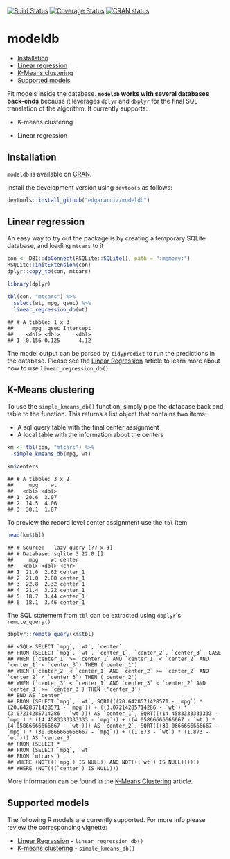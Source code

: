 [![Build Status](https://travis-ci.org/edgararuiz/modeldb.svg?branch=master)](https://travis-ci.org/edgararuiz/modeldb) [![Coverage Status](https://img.shields.io/codecov/c/github/edgararuiz/modeldb/master.svg)](https://codecov.io/github/edgararuiz/modeldb?branch=master)
[![CRAN status](https://www.r-pkg.org/badges/version/modeldb)](https://cran.r-project.org/package=modeldb)


modeldb
================

-   [Installation](#installation)
-   [Linear regression](#linear-regression)
-   [K-Means clustering](#k-means-clustering)
-   [Supported models](#supported-models)

Fit models inside the database. **`modeldb` works with several databases back-ends** because it leverages `dplyr` and `dbplyr` for the final SQL translation of the algorithm. It currently supports:

-   K-means clustering

-   Linear regression

Installation
------------

`modeldb` is available on [CRAN](https://cran.r-project.org/package=modeldb).

Install the development version using `devtools` as follows:

``` r
devtools::install_github("edgararuiz/modeldb")
```

Linear regression
-----------------

An easy way to try out the package is by creating a temporary SQLite database, and loading `mtcars` to it

``` r
con <- DBI::dbConnect(RSQLite::SQLite(), path = ":memory:")
RSQLite::initExtension(con)
dplyr::copy_to(con, mtcars)
```

``` r
library(dplyr)

tbl(con, "mtcars") %>%
  select(wt, mpg, qsec) %>%
  linear_regression_db(wt)
```

    ## # A tibble: 1 x 3
    ##      mpg  qsec Intercept
    ##    <dbl> <dbl>     <dbl>
    ## 1 -0.156 0.125      4.12

The model output can be parsed by `tidypredict` to run the predictions in the database. Please see the [Linear Regression](https://modeldb.netlify.com/articles/linear_regression/) article to learn more about how to use `linear_regression_db()`

K-Means clustering
------------------

To use the `simple_kmeans_db()` function, simply pipe the database back end table to the function. This returns a list object that contains two items:

-   A sql query table with the final center assignment
-   A local table with the information about the centers

``` r
km <- tbl(con, "mtcars") %>%
  simple_kmeans_db(mpg, wt)

km$centers
```

    ## # A tibble: 3 x 2
    ##     mpg    wt
    ##   <dbl> <dbl>
    ## 1  20.6  3.07
    ## 2  14.5  4.06
    ## 3  30.1  1.87

To preview the record level center assignment use the `tbl` item

``` r
head(km$tbl)
```

    ## # Source:   lazy query [?? x 3]
    ## # Database: sqlite 3.22.0 []
    ##     mpg    wt center  
    ##   <dbl> <dbl> <chr>   
    ## 1  21.0  2.62 center_1
    ## 2  21.0  2.88 center_1
    ## 3  22.8  2.32 center_1
    ## 4  21.4  3.22 center_1
    ## 5  18.7  3.44 center_1
    ## 6  18.1  3.46 center_1

The SQL statement from `tbl` can be extracted using `dbplyr`'s `remote_query()`

``` r
dbplyr::remote_query(km$tbl)
```

    ## <SQL> SELECT `mpg`, `wt`, `center`
    ## FROM (SELECT `mpg`, `wt`, `center_1`, `center_2`, `center_3`, CASE
    ## WHEN (`center_1` >= `center_1` AND `center_1` < `center_2` AND `center_1` < `center_3`) THEN ('center_1')
    ## WHEN (`center_2` < `center_1` AND `center_2` >= `center_2` AND `center_2` < `center_3`) THEN ('center_2')
    ## WHEN (`center_3` < `center_1` AND `center_3` < `center_2` AND `center_3` >= `center_3`) THEN ('center_3')
    ## END AS `center`
    ## FROM (SELECT `mpg`, `wt`, SQRT(((20.6428571428571 - `mpg`) * (20.6428571428571 - `mpg`)) + ((3.07214285714286 - `wt`) * (3.07214285714286 - `wt`))) AS `center_1`, SQRT(((14.4583333333333 - `mpg`) * (14.4583333333333 - `mpg`)) + ((4.05866666666667 - `wt`) * (4.05866666666667 - `wt`))) AS `center_2`, SQRT(((30.0666666666667 - `mpg`) * (30.0666666666667 - `mpg`)) + ((1.873 - `wt`) * (1.873 - `wt`))) AS `center_3`
    ## FROM (SELECT *
    ## FROM (SELECT `mpg`, `wt`
    ## FROM `mtcars`)
    ## WHERE (NOT(((`mpg`) IS NULL)) AND NOT(((`wt`) IS NULL))))))
    ## WHERE (NOT(((`center`) IS NULL)))

More information can be found in the [K-Means Clustering](https://modeldb.netlify.com/articles/kmeans/) article.

Supported models
----------------

The following R models are currently supported. For more info please review the corresponding vignette:

-   [Linear Regression](https://modeldb.netlify.com/articles/linear_regression/) - `linear_regression_db()`
-   [K-means clustering](https://modeldb.netlify.com/articles/kmeans/) - `simple_kmeans_db()`
